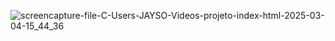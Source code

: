 ![screencapture-file-C-Users-JAYSO-Videos-projeto-index-html-2025-03-04-15_44_36](https://github.com/user-attachments/assets/4bcb8365-6ae4-4bca-8faa-ce4d43668a45)
